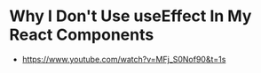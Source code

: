 # Why I Don't Use useEffect In My React Components

- <https://www.youtube.com/watch?v=MFj_S0Nof90&t=1s>
